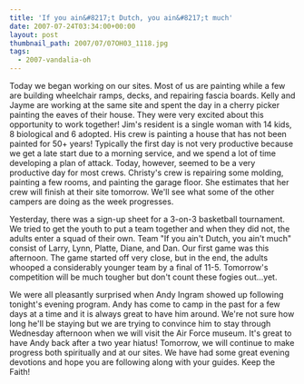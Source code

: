 ```yaml
---
title: 'If you ain&#8217;t Dutch, you ain&#8217;t much'
date: 2007-07-24T03:34:00+00:00
layout: post
thumbnail_path: 2007/07/07OH03_1118.jpg
tags:
  - 2007-vandalia-oh
---
```

Today we began working on our sites. Most of us are painting while a few are building wheelchair ramps, decks, and repairing fascia boards. Kelly and Jayme are working at the same site and spent the day in a cherry picker painting the eaves of their house. They were very excited about this opportunity to work together! Jim's resident is a single woman with 14 kids, 8 biological and 6 adopted. His crew is painting a house that has not been painted for 50+ years! Typically the first day is not very productive because we get a late start due to a morning service, and we spend a lot of time developing a plan of attack. Today, however, seemed to be a very productive day for most crews. Christy's crew is repairing some molding, painting a few rooms, and painting the garage floor. She estimates that her crew will finish at their site tomorrow. We'll see what some of the other campers are doing as the week progresses.

Yesterday, there was a sign-up sheet for a 3-on-3 basketball tournament. We tried to get the youth to put a team together and when they did not, the adults enter a squad of their own. Team "If you ain't Dutch, you ain't much" consist of Larry, Lynn, Platte, Diane, and Dan. Our first game was this afternoon. The game started off very close, but in the end, the adults whooped a considerably younger team by a final of 11-5. Tomorrow's competition will be much tougher but don't count these fogies out&#8230;yet.

We were all pleasantly surprised when Andy Ingram showed up following tonight's evening program. Andy has come to camp in the past for a few days at a time and it is always great to have him around. We're not sure how long he'll be staying but we are trying to convince him to stay through Wednesday afternoon when we will visit the Air Force museum. It's great to have Andy back after a two year hiatus! Tomorrow, we will continue to make progress both spiritually and at our sites. We have had some great evening devotions and hope you are following along with your guides. Keep the Faith!